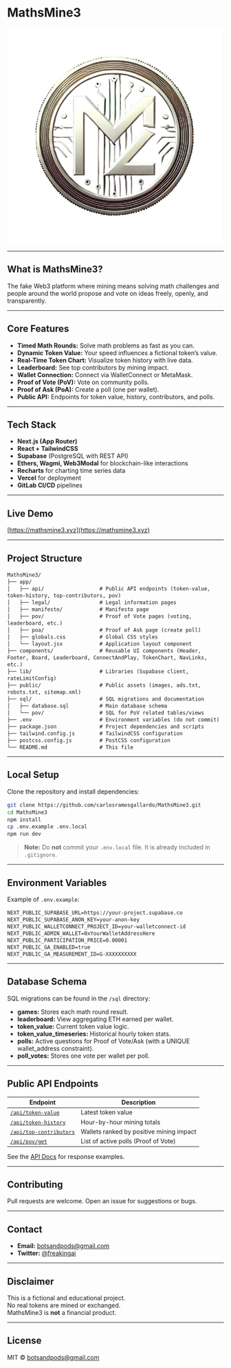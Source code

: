 # MathsMine3

![MathsMine3 logo](public/MM.jpg)

---

## What is MathsMine3?

The fake Web3 platform where mining means solving math challenges and people around the world propose and vote on ideas freely, openly, and transparently.

---

## Core Features

- **Timed Math Rounds:** Solve math problems as fast as you can.
- **Dynamic Token Value:** Your speed influences a fictional token’s value.
- **Real-Time Token Chart:** Visualize token history with live data.
- **Leaderboard:** See top contributors by mining impact.
- **Wallet Connection:** Connect via WalletConnect or MetaMask.
- **Proof of Vote (PoV):** Vote on community polls.
- **Proof of Ask (PoA):** Create a poll (one per wallet).
- **Public API:** Endpoints for token value, history, contributors, and polls.

---

## Tech Stack

- **Next.js (App Router)**
- **React + TailwindCSS**
- **Supabase** (PostgreSQL with REST API)
- **Ethers, Wagmi, Web3Modal** for blockchain-like interactions
- **Recharts** for charting time series data
- **Vercel** for deployment
- **GitLab CI/CD** pipelines

---

## Live Demo

[https://mathsmine3.xyz](https://mathsmine3.xyz)

---

## Project Structure

```
MathsMine3/
├── app/
│   ├── api/                  # Public API endpoints (token-value, token-history, top-contributors, pov)
│   ├── legal/                # Legal information pages
│   ├── manifesto/            # Manifesto page
│   ├── pov/                  # Proof of Vote pages (voting, leaderboard, etc.)
│   ├── poa/                  # Proof of Ask page (create poll)
│   ├── globals.css           # Global CSS styles
│   └── layout.jsx            # Application layout component
├── components/               # Reusable UI components (Header, Footer, Board, Leaderboard, ConnectAndPlay, TokenChart, NavLinks, etc.)
├── lib/                      # Libraries (Supabase client, rateLimitConfig)
├── public/                   # Public assets (images, ads.txt, robots.txt, sitemap.xml)
├── sql/                      # SQL migrations and documentation
│   ├── database.sql          # Main database schema
│   └── pov/                  # SQL for PoV related tables/views
├── .env                      # Environment variables (do not commit)
├── package.json              # Project dependencies and scripts
├── tailwind.config.js        # TailwindCSS configuration
├── postcss.config.js         # PostCSS configuration
└── README.md                 # This file
```

---

## Local Setup

Clone the repository and install dependencies:

```bash
git clone https://github.com/carlosramosgallardo/MathsMine3.git
cd MathsMine3
npm install
cp .env.example .env.local
npm run dev
```

> **Note:** Do **not** commit your `.env.local` file. It is already included in `.gitignore`.

---

## Environment Variables

Example of `.env.example`:

```env
NEXT_PUBLIC_SUPABASE_URL=https://your-project.supabase.co
NEXT_PUBLIC_SUPABASE_ANON_KEY=your-anon-key
NEXT_PUBLIC_WALLETCONNECT_PROJECT_ID=your-walletconnect-id
NEXT_PUBLIC_ADMIN_WALLET=0xYourWalletAddressHere
NEXT_PUBLIC_PARTICIPATION_PRICE=0.00001
NEXT_PUBLIC_GA_ENABLED=true
NEXT_PUBLIC_GA_MEASUREMENT_ID=G-XXXXXXXXXX
```

---

## Database Schema

SQL migrations can be found in the `/sql` directory:

- **games:** Stores each math round result.
- **leaderboard:** View aggregating ETH earned per wallet.
- **token_value:** Current token value logic.
- **token_value_timeseries:** Historical hourly token stats.
- **polls:** Active questions for Proof of Vote/Ask (with a UNIQUE wallet_address constraint).
- **poll_votes:** Stores one vote per wallet per poll.

---

## Public API Endpoints

| Endpoint                                | Description                                           |
|-----------------------------------------|-------------------------------------------------------|
| [`/api/token-value`](https://mathsmine3.xyz/api/token-value)        | Latest token value                                    |
| [`/api/token-history`](https://mathsmine3.xyz/api/token-history)        | Hour-by-hour mining totals                            |
| [`/api/top-contributors`](https://mathsmine3.xyz/api/top-contributors)  | Wallets ranked by positive mining impact              |
| [`/api/pov/get`](https://mathsmine3.xyz/api/pov/get)                    | List of active polls (Proof of Vote)                  |

See the [API Docs](https://mathsmine3.xyz/api) for response examples.

---

## Contributing

Pull requests are welcome. Open an issue for suggestions or bugs.

---

## Contact

- **Email:** botsandpods@gmail.com  
- **Twitter:** [@freakingai](https://x.com/freakingai)

---

## Disclaimer

This is a fictional and educational project.  
No real tokens are mined or exchanged.  
MathsMine3 is **not** a financial product.

---

## License

MIT © [botsandpods@gmail.com](https://github.com/carlosramosgallardo)